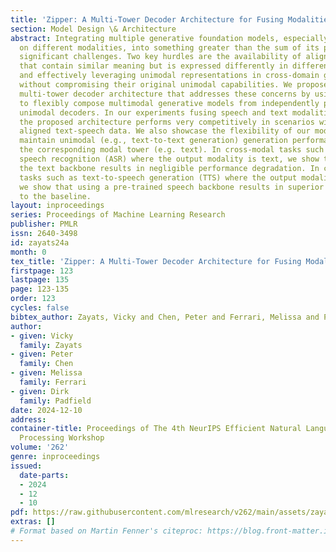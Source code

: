 ```yaml
---
title: 'Zipper: A Multi-Tower Decoder Architecture for Fusing Modalities'
section: Model Design \& Architecture
abstract: Integrating multiple generative foundation models, especially those trained
  on different modalities, into something greater than the sum of its parts poses
  significant challenges. Two key hurdles are the availability of aligned data (concepts
  that contain similar meaning but is expressed differently in different modalities),
  and effectively leveraging unimodal representations in cross-domain generative tasks,
  without compromising their original unimodal capabilities. We propose Zipper, a
  multi-tower decoder architecture that addresses these concerns by using cross-attention
  to flexibly compose multimodal generative models from independently pre-trained
  unimodal decoders. In our experiments fusing speech and text modalities, we show
  the proposed architecture performs very competitively in scenarios with limited
  aligned text-speech data. We also showcase the flexibility of our model to selectively
  maintain unimodal (e.g., text-to-text generation) generation performance by freezing
  the corresponding modal tower (e.g. text). In cross-modal tasks such as automatic
  speech recognition (ASR) where the output modality is text, we show that freezing
  the text backbone results in negligible performance degradation. In cross-modal
  tasks such as text-to-speech generation (TTS) where the output modality is speech,
  we show that using a pre-trained speech backbone results in superior performance
  to the baseline.
layout: inproceedings
series: Proceedings of Machine Learning Research
publisher: PMLR
issn: 2640-3498
id: zayats24a
month: 0
tex_title: 'Zipper: A Multi-Tower Decoder Architecture for Fusing Modalities'
firstpage: 123
lastpage: 135
page: 123-135
order: 123
cycles: false
bibtex_author: Zayats, Vicky and Chen, Peter and Ferrari, Melissa and Padfield, Dirk
author:
- given: Vicky
  family: Zayats
- given: Peter
  family: Chen
- given: Melissa
  family: Ferrari
- given: Dirk
  family: Padfield
date: 2024-12-10
address:
container-title: Proceedings of The 4th NeurIPS Efficient Natural Language and Speech
  Processing Workshop
volume: '262'
genre: inproceedings
issued:
  date-parts:
  - 2024
  - 12
  - 10
pdf: https://raw.githubusercontent.com/mlresearch/v262/main/assets/zayats24a/zayats24a.pdf
extras: []
# Format based on Martin Fenner's citeproc: https://blog.front-matter.io/posts/citeproc-yaml-for-bibliographies/
---
```

